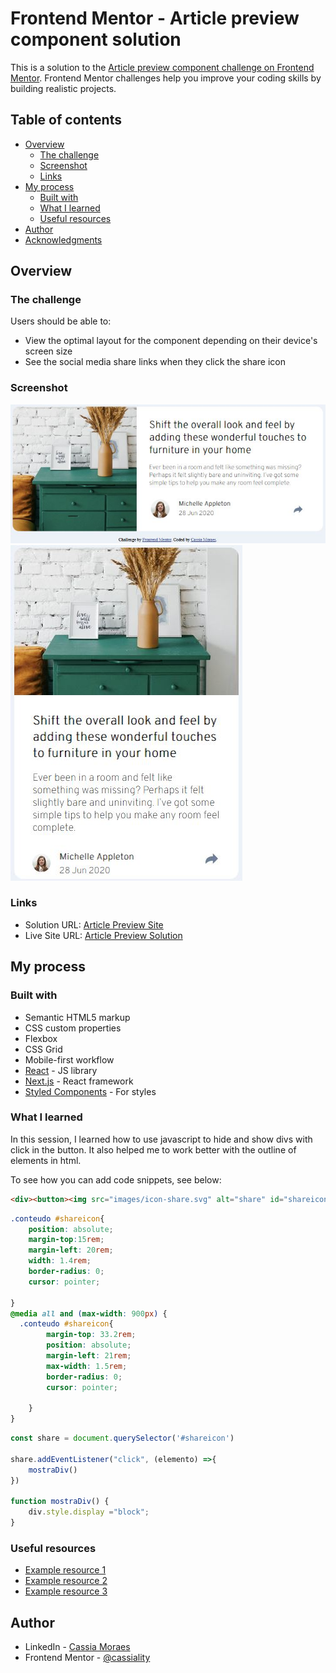 # Frontend Mentor - Article preview component solution

This is a solution to the [Article preview component challenge on Frontend Mentor](https://www.frontendmentor.io/challenges/article-preview-component-dYBN_pYFT). Frontend Mentor challenges help you improve your coding skills by building realistic projects. 

## Table of contents

- [Overview](#overview)
  - [The challenge](#the-challenge)
  - [Screenshot](#screenshot)
  - [Links](#links)
- [My process](#my-process)
  - [Built with](#built-with)
  - [What I learned](#what-i-learned)
  - [Useful resources](#useful-resources)
- [Author](#author)
- [Acknowledgments](#acknowledgments)

## Overview

### The challenge

Users should be able to:

- View the optimal layout for the component depending on their device's screen size
- See the social media share links when they click the share icon

### Screenshot

![](images/Final_Desktop.JPG) ![](images/Final_Mobile.JPG)

### Links

- Solution URL: [Article Preview Site](https://github.com/cassiamoraes/Article-Preview)
- Live Site URL: [Article Preview Solution](https://cassiamoraes.github.io/Article-Preview/)

## My process

### Built with

- Semantic HTML5 markup
- CSS custom properties
- Flexbox
- CSS Grid
- Mobile-first workflow
- [React](https://reactjs.org/) - JS library
- [Next.js](https://nextjs.org/) - React framework
- [Styled Components](https://styled-components.com/) - For styles

### What I learned

In this session, I learned how to use javascript to hide and show divs with click in the button. It also helped me to work better with the outline of elements in html.

To see how you can add code snippets, see below:

```html
<div><button><img src="images/icon-share.svg" alt="share" id="shareicon"></button></div>
```
```css
.conteudo #shareicon{
    position: absolute;
    margin-top:15rem;
    margin-left: 20rem;
    width: 1.4rem;
    border-radius: 0;
    cursor: pointer;

}
@media all and (max-width: 900px) {
  .conteudo #shareicon{
        margin-top: 33.2rem;
        position: absolute;
        margin-left: 21rem;
        max-width: 1.5rem;
        border-radius: 0;
        cursor: pointer;
    
    }
}
```
```js
const share = document.querySelector('#shareicon')

share.addEventListener("click", (elemento) =>{
    mostraDiv()     
})

function mostraDiv() {
    div.style.display ="block";
}
```

### Useful resources

- [Example resource 1](https://www.guj.com.br/t/fechar-modal-ao-clicar-fora-dele-js/423736/2)
- [Example resource 2](https://www.w3schools.com/jsref/event_onmouseenter.asp) 
- [Example resource 3](https://www.w3schools.com/jsref/obj_mouseevent.asp) 

## Author

- LinkedIn - [Cassia Moraes](https://www.linkedin.com/in/cassia-moraes-797797139)
- Frontend Mentor - [@cassiality](https://www.frontendmentor.io/profile/cassiality)
